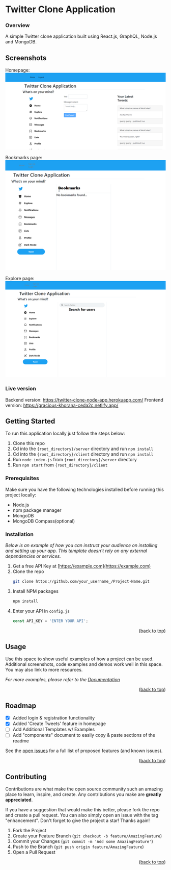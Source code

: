 # Twitter Clone Application 

### Overview 
A simple Twitter clone application built using React.js, GraphQL, Node.js and MongoDB. 

## Screenshots 
Homepage:
![Homepage](/screenshots/homepage_image1.png)

Bookmarks page:
![Homepage](/screenshots/bookmarks_image1.png)

Explore page:
![Homepage](/screenshots/explore_image1.png)

### Live version
Backend version: https://twitter-clone-node-app.herokuapp.com/ 
Frontend version: https://gracious-khorana-ceda2c.netlify.app/

## Getting Started

To run this application locally just follow the steps below:
1. Clone this repo 
2. Cd into the ```{root_directory}/server``` directory and run ```npm install```
3. Cd into the ```{root_directory}/client``` directory and run ```npm install```
4. Run ```node index.js``` from ```{root_directory}/server``` directory 
5. Run ```npm start``` from ```{root_directory}/client``` 


### Prerequisites

Make sure you have the following technologies installed before running this project locally:
* Node.js
* npm package manager 
* MongoDB
* MongoDB Compass(optional)

### Installation

_Below is an example of how you can instruct your audience on installing and setting up your app. This template doesn't rely on any external dependencies or services._

1. Get a free API Key at [https://example.com](https://example.com)
2. Clone the repo
   ```sh
   git clone https://github.com/your_username_/Project-Name.git
   ```
3. Install NPM packages
   ```sh
   npm install
   ```
4. Enter your API in `config.js`
   ```js
   const API_KEY = 'ENTER YOUR API';
   ```

<p align="right">(<a href="#top">back to top</a>)</p>



<!-- USAGE EXAMPLES -->
## Usage

Use this space to show useful examples of how a project can be used. Additional screenshots, code examples and demos work well in this space. You may also link to more resources.

_For more examples, please refer to the [Documentation](https://example.com)_

<p align="right">(<a href="#top">back to top</a>)</p>



<!-- ROADMAP -->
## Roadmap

- [x] Added login & registration functionality
- [x] Added 'Create Tweets' feature in homepage 
- [ ] Add Additional Templates w/ Examples
- [ ] Add "components" document to easily copy & paste sections of the readme

See the [open issues](https://github.com/othneildrew/Best-README-Template/issues) for a full list of proposed features (and known issues).

<p align="right">(<a href="#top">back to top</a>)</p>



<!-- CONTRIBUTING -->
## Contributing

Contributions are what make the open source community such an amazing place to learn, inspire, and create. Any contributions you make are **greatly appreciated**.

If you have a suggestion that would make this better, please fork the repo and create a pull request. You can also simply open an issue with the tag "enhancement".
Don't forget to give the project a star! Thanks again!

1. Fork the Project
2. Create your Feature Branch (`git checkout -b feature/AmazingFeature`)
3. Commit your Changes (`git commit -m 'Add some AmazingFeature'`)
4. Push to the Branch (`git push origin feature/AmazingFeature`)
5. Open a Pull Request

<p align="right">(<a href="#top">back to top</a>)</p>


